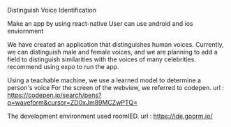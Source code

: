 Distinguish Voice Identification

Make an app by using react-native
User can use android and ios enviornment

We have created an application that distinguishes human voices.
Currently, we can distinguish male and female voices, and we are planning to add a field to distinguish similarities with the voices of many celebrities.
recommend using expo to run the app.

Using a teachable machine, we use a learned model to determine a person's voice
For the screen of the webview, we referred to codepen.
url : https://codepen.io/search/pens?q=waveform&cursor=ZD0xJm89MCZwPTQ=

The development environment used roomIED.
url : https://ide.goorm.io/



